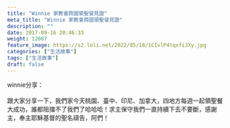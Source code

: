```yaml
---
title: "Winnie 家教會跨國領聖餐見證"
meta_title: "Winnie 家教會跨國領聖餐見證"
description: ""
date: 2017-09-16 20:46:33
weight: 12087
feature_image: https://s2.loli.net/2022/05/18/1CIvlP4tqxfiJXy.jpg
categories: ["生活故事"]
tags: ["生活故事"]
draft: false
---
```


winnie分享：<br />
<br />
跟大家分享一下，我們家今天桃園、臺中、印尼、加拿大，四地方每週一起領聖餐大成功，誰都阻擋不了我們了哈哈哈！求主保守我們一直持續下去不要斷，感謝主，奉主耶穌基督的聖名禱告，阿們！
        